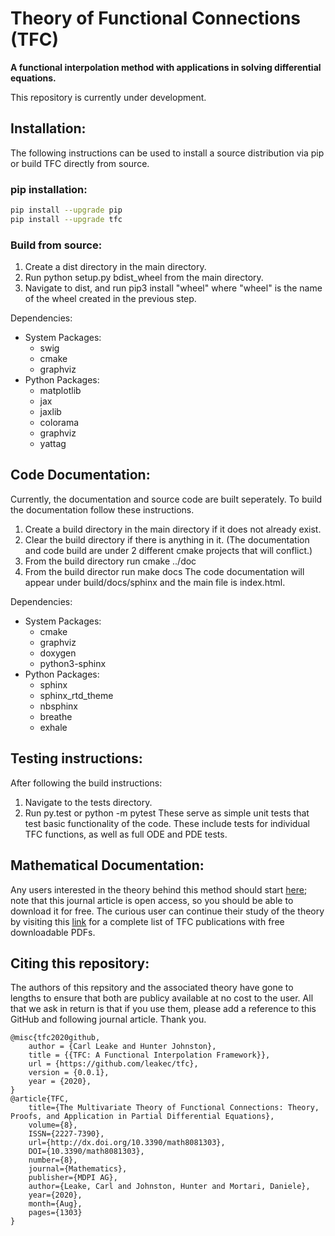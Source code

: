 # Theory of Functional Connections (TFC)
**A functional interpolation method with applications in solving differential equations.**

This repository is currently under development. 

## Installation:
The following instructions can be used to install a source distribution via pip or build TFC directly from source.

### pip installation:
```bash
pip install --upgrade pip
pip install --upgrade tfc
```

### Build from source:
1. Create a dist directory in the main directory.
2. Run python setup.py bdist\_wheel from the main directory.
3. Navigate to dist, and run pip3 install "wheel" where "wheel" is the name of the wheel created in the previous step.

Dependencies:
* System Packages:
  * swig
  * cmake
  * graphviz
* Python Packages:
  * matplotlib
  * jax
  * jaxlib
  * colorama
  * graphviz
  * yattag

## Code Documentation:
Currently, the documentation and source code are built seperately. To build the documentation follow these instructions.
1. Create a build directory in the main directory if it does not already exist.
2. Clear the build directory if there is anything in it. (The documentation and code build are under 2 different cmake projects that will conflict.)
3. From the build directory run cmake ../doc
4. From the build director run make docs
The code documentation will appear under build/docs/sphinx and the main file is index.html. 

Dependencies:
* System Packages:
  * cmake
  * graphviz
  * doxygen
  * python3-sphinx
* Python Packages:
  * sphinx
  * sphinx\_rtd\_theme
  * nbsphinx
  * breathe
  * exhale

## Testing instructions:
After following the build instructions:
1. Navigate to the tests directory.
2. Run py.test or python -m pytest
These serve as simple unit tests that test basic functionality of the code. These include tests for individual TFC functions, as well as full ODE and PDE tests.

## Mathematical Documentation:
Any users interested in the theory behind this method should start [here](https://www.mdpi.com/2227-7390/8/8/1303); note that this journal article is open access, so you should be able to download it for free. The curious user can continue their study of the theory by visiting this [link](https://www.researchgate.net/project/Theory-of-Functional-Connections) for a complete list of TFC publications with free downloadable PDFs.

## Citing this repository:
The authors of this repsitory and the associated theory have gone to lengths to ensure that both are publicy available at no cost to the user. All that we ask in return is that if you use them, please add a reference to this GitHub and following journal article. Thank you.
```
@misc{tfc2020github,
    author = {Carl Leake and Hunter Johnston},
    title = {{TFC: A Functional Interpolation Framework}},
    url = {https://github.com/leakec/tfc},
    version = {0.0.1},
    year = {2020},
}
@article{TFC, 
    title={The Multivariate Theory of Functional Connections: Theory, Proofs, and Application in Partial Differential Equations}, 
    volume={8}, 
    ISSN={2227-7390}, 
    url={http://dx.doi.org/10.3390/math8081303}, 
    DOI={10.3390/math8081303},
    number={8}, 
    journal={Mathematics},
    publisher={MDPI AG},
    author={Leake, Carl and Johnston, Hunter and Mortari, Daniele}, 
    year={2020}, 
    month={Aug}, 
    pages={1303}
}
```
